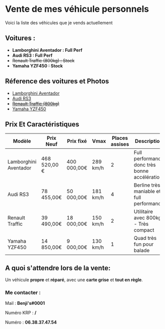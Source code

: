 
# Vente de mes véhicule personnels

Voici la liste des véhicules que je vends actuellement



## Voitures :

- **Lamborghini Aventador : __Full Perf__**
- **Audi RS3 : __Full Perf__**
- ~~Renault Traffic (800kg) : Stock~~
- **Yamaha YZF450 : Stock**


## Réference des voitures et Photos
 - [Lamborghini Aventador](https://poupimimouneauto.wixsite.com/concesskrp/product-page/urus)
 - [Audi RS3](https://poupimimouneauto.wixsite.com/concesskrp/product-page/rs3)
 - [~~Renault Traffic (800kg)~~](https://poupimimouneauto.wixsite.com/concesskrp/product-page/traffic)
  - [Yamaha YZF450](https://poupimimouneauto.wixsite.com/concesskrp/product-page/yamaha-yz-450)

## Prix Et Caractéristiques


| Modèle               | Prix Neuf     | Prix fixé   | Vmax    | Places assises | Description                                 | Disponibilité |
|----------------------|---------------|-------------|---------|----------------|---------------------------------------------|---------------|
| Lamborghini Aventador| 468 520,00 € | 400 000,00€ | 289 km/h | 2              | Full performance donc très bonne accélération | ✔️           |
| Audi RS3             | 78 455,00€    | 50 000,00€   | 181 km/h | 4              | Berline très maniable et full performance    | ✔️           |
| Renault Traffic      | 39 490,00€    | 18 000,00€   | 150 km/h | 2              | Utilitaire avec 800kg - Très compact        | ❌           |
| Yamaha YZF450        | 14 850,00€    | 9 000,00€    | 130 km/h | 1              | Quad très fun pour balade                    | ✔️           |




## A quoi s'attendre lors de la vente:
 
Un véhicule **propre** et **réparé**, avec une **carte grise** et **tout en règle**.

### Me contacter :
Mail : **Benji's#0001**

Numéro KRP : **/**

Numéro : **06.38.37.47.54**
